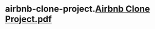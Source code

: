 # airbnb-clone-project.[Airbnb Clone Project.pdf](https://github.com/user-attachments/files/22997633/Airbnb.Clone.Project.pdf)
